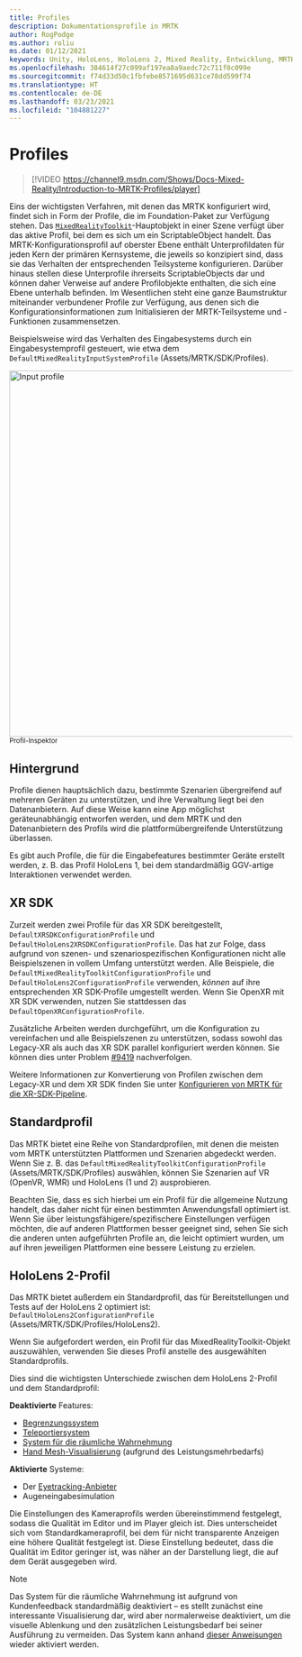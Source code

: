 ```yaml
---
title: Profiles
description: Dokumentationsprofile in MRTK
author: RogPodge
ms.author: roliu
ms.date: 01/12/2021
keywords: Unity, HoloLens, HoloLens 2, Mixed Reality, Entwicklung, MRTK, Profile,
ms.openlocfilehash: 384614f27c099af197ea8a9aedc72c711f0c099e
ms.sourcegitcommit: f74d33d50c1fbfebe8571695d631ce78dd599f74
ms.translationtype: HT
ms.contentlocale: de-DE
ms.lasthandoff: 03/23/2021
ms.locfileid: "104881227"
---
```

# <a name="profiles"></a>Profiles

> [!VIDEO https://channel9.msdn.com/Shows/Docs-Mixed-Reality/Introduction-to-MRTK-Profiles/player]

Eins der wichtigsten Verfahren, mit denen das MRTK konfiguriert wird, findet sich in Form der Profile, die im Foundation-Paket zur Verfügung stehen. Das [`MixedRealityToolkit`](xref:Microsoft.MixedReality.Toolkit.MixedRealityToolkit)-Hauptobjekt in einer Szene verfügt über das aktive Profil, bei dem es sich um ein ScriptableObject handelt. Das MRTK-Konfigurationsprofil auf oberster Ebene enthält Unterprofildaten für jeden Kern der primären Kernsysteme, die jeweils so konzipiert sind, dass sie das Verhalten der entsprechenden Teilsysteme konfigurieren. Darüber hinaus stellen diese Unterprofile ihrerseits ScriptableObjects dar und können daher Verweise auf andere Profilobjekte enthalten, die sich eine Ebene unterhalb befinden. Im Wesentlichen steht eine ganze Baumstruktur miteinander verbundener Profile zur Verfügung, aus denen sich die Konfigurationsinformationen zum Initialisieren der MRTK-Teilsysteme und -Funktionen zusammensetzen.

Beispielsweise wird das Verhalten des Eingabesystems durch ein Eingabesystemprofil gesteuert, wie etwa dem `DefaultMixedRealityInputSystemProfile` (Assets/MRTK/SDK/Profiles).

<img src="../images/profiles/input_profile.png" width="650px" alt="Input profile" style="display:block;">
<sup>Profil-Inspektor</sup>

## <a name="background"></a>Hintergrund

Profile dienen hauptsächlich dazu, bestimmte Szenarien übergreifend auf mehreren Geräten zu unterstützen, und ihre Verwaltung liegt bei den Datenanbietern. Auf diese Weise kann eine App möglichst geräteunabhängig entworfen werden, und dem MRTK und den Datenanbietern des Profils wird die plattformübergreifende Unterstützung überlassen.

Es gibt auch Profile, die für die Eingabefeatures bestimmter Geräte erstellt werden, z. B. das Profil HoloLens 1, bei dem standardmäßig GGV-artige Interaktionen verwendet werden.

## <a name="xr-sdk"></a>XR SDK

Zurzeit werden zwei Profile für das XR SDK bereitgestellt, `DefaultXRSDKConfigurationProfile` und `DefaultHoloLens2XRSDKConfigurationProfile`. Das hat zur Folge, dass aufgrund von szenen- und szenariospezifischen Konfigurationen nicht alle Beispielszenen in vollem Umfang unterstützt werden. Alle Beispiele, die `DefaultMixedRealityToolkitConfigurationProfile` und `DefaultHoloLens2ConfigurationProfile` verwenden, _können_ auf ihre entsprechenden XR SDK-Profile umgestellt werden. Wenn Sie OpenXR mit XR SDK verwenden, nutzen Sie stattdessen das `DefaultOpenXRConfigurationProfile`.

Zusätzliche Arbeiten werden durchgeführt, um die Konfiguration zu vereinfachen und alle Beispielszenen zu unterstützen, sodass sowohl das Legacy-XR als auch das XR SDK parallel konfiguriert werden können. Sie können dies unter Problem [#9419](https://github.com/microsoft/MixedRealityToolkit-Unity/issues/9419) nachverfolgen.

Weitere Informationen zur Konvertierung von Profilen zwischen dem Legacy-XR und dem XR SDK finden Sie unter [Konfigurieren von MRTK für die XR-SDK-Pipeline](../../configuration/getting-started-with-mrtk-and-xrsdk.md#configuring-mrtk-for-the-xr-sdk-pipeline).

## <a name="default-profile"></a>Standardprofil

Das MRTK bietet eine Reihe von Standardprofilen, mit denen die meisten vom MRTK unterstützten Plattformen und Szenarien abgedeckt werden. Wenn Sie z. B. das `DefaultMixedRealityToolkitConfigurationProfile` (Assets/MRTK/SDK/Profiles) auswählen, können Sie Szenarien auf VR (OpenVR, WMR) und HoloLens (1 und 2) ausprobieren.

Beachten Sie, dass es sich hierbei um ein Profil für die allgemeine Nutzung handelt, das daher nicht für einen bestimmten Anwendungsfall optimiert ist. Wenn Sie über leistungsfähigere/spezifischere Einstellungen verfügen möchten, die auf anderen Plattformen besser geeignet sind, sehen Sie sich die anderen unten aufgeführten Profile an, die leicht optimiert wurden, um auf ihren jeweiligen Plattformen eine bessere Leistung zu erzielen.

## <a name="hololens-2-profile"></a>HoloLens 2-Profil

Das MRTK bietet außerdem ein Standardprofil, das für Bereitstellungen und Tests auf der HoloLens 2 optimiert ist: `DefaultHoloLens2ConfigurationProfile` (Assets/MRTK/SDK/Profiles/HoloLens2).

Wenn Sie aufgefordert werden, ein Profil für das MixedRealityToolkit-Objekt auszuwählen, verwenden Sie dieses Profil anstelle des ausgewählten Standardprofils.

Dies sind die wichtigsten Unterschiede zwischen dem HoloLens 2-Profil und dem Standardprofil:

**Deaktivierte** Features:

- [Begrenzungssystem](../boundary/boundary-system-getting-started.md)
- [Teleportiersystem](../teleport-system/teleport-system.md)
- [System für die räumliche Wahrnehmung](../spatial-awareness/spatial-awareness-getting-started.md)
- [Hand Mesh-Visualisierung](../input/hand-tracking.md) (aufgrund des Leistungsmehrbedarfs)

**Aktivierte** Systeme:

- Der [Eyetracking-Anbieter](../input/eye-tracking/eye-tracking-main.md)
- Augeneingabesimulation

Die Einstellungen des Kameraprofils werden übereinstimmend festgelegt, sodass die Qualität im Editor und im Player gleich ist. Dies unterscheidet sich vom Standardkameraprofil, bei dem für nicht transparente Anzeigen eine höhere Qualität festgelegt ist. Diese Einstellung bedeutet, dass die Qualität im Editor geringer ist, was näher an der Darstellung liegt, die auf dem Gerät ausgegeben wird.

> [!NOTE]
> Das System für die räumliche Wahrnehmung ist aufgrund von Kundenfeedback standardmäßig deaktiviert – es stellt zunächst eine interessante Visualisierung dar, wird aber normalerweise deaktiviert, um die visuelle Ablenkung und den zusätzlichen Leistungsbedarf bei seiner Ausführung zu vermeiden. Das System kann anhand [dieser Anweisungen](../spatial-awareness/spatial-awareness-getting-started.md) wieder aktiviert werden.
